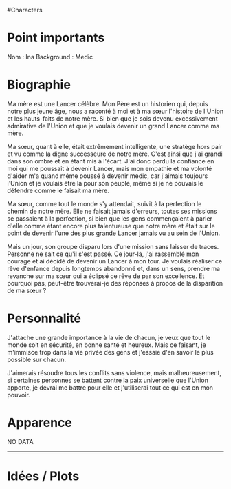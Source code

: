 #Characters
# Point importants
Nom : Ina
Background : Medic

# Biographie
Ma mère est une Lancer célèbre. Mon Père est un historien qui, depuis notre plus jeune âge, nous a raconté à moi et à ma sœur l'histoire de l'Union et les hauts-faits de notre mère. Si bien que je sois devenu excessivement admirative de l'Union et que je voulais devenir un grand Lancer comme ma mère.

Ma sœur, quant à elle, était extrêmement intelligente, une stratège hors pair et vu comme la digne successeure de notre mère. C'est ainsi que j'ai grandi dans son ombre et en étant mis à l'écart. J'ai donc perdu la confiance en moi qui me poussait à devenir Lancer, mais mon empathie et ma volonté d'aider m'a quand même poussé à devenir medic, car j'aimais toujours l'Union et je voulais être là pour son peuple, même si je ne pouvais le défendre comme le faisait ma mère.

Ma sœur, comme tout le monde s'y attendait, suivit à la perfection le chemin de notre mère. Elle ne faisait jamais d'erreurs, toutes ses missions se passaient à la perfection, si bien que les gens commençaient à parler d'elle comme étant encore plus talentueuse que notre mère et était sur le point de devenir l'une des plus grande Lancer jamais vu au sein de l'Union.

Mais un jour, son groupe disparu lors d'une mission sans laisser de traces. Personne ne sait ce qu'il s'est passé. Ce jour-là, j'ai rassemblé mon courage et ai décidé de devenir un Lancer à mon tour. Je voulais réaliser ce rêve d'enfance depuis longtemps abandonné et, dans un sens, prendre ma revanche sur ma sœur qui a éclipsé ce rêve de par son excellence. Et pourquoi pas, peut-être trouverai-je des réponses à propos de la disparition de ma sœur ?

# Personnalité
J'attache une grande importance à la vie de chacun, je veux que tout le monde soit en sécurité, en bonne santé et heureux. Mais ce faisant, je m'immisce trop dans la vie privée des gens et j'essaie d'en savoir le plus possible sur chacun.

J'aimerais résoudre tous les conflits sans violence, mais malheureusement, si certaines personnes se battent contre la paix universelle que l'Union apporte, je devrai me battre pour elle et j'utiliserai tout ce qui est en mon pouvoir.

# Apparence
NO DATA

---

# Idées / Plots